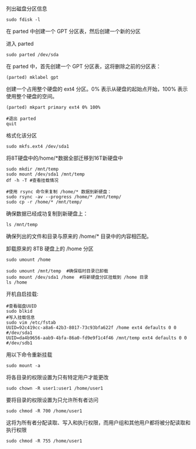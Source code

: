 列出磁盘分区信息

    sudo fdisk -l

在 parted 中创建一个 GPT 分区表，然后创建一个新的分区

进入 parted
    
    sudo parted /dev/sda

在 parted 中，首先创建一个 GPT 分区表，这将删除之前的分区表：
    
    (parted) mklabel gpt

创建一个占用整个硬盘的 ext4 分区。0% 表示从硬盘的起始点开始，100% 表示使用整个硬盘的空间。
    
    (parted) mkpart primary ext4 0% 100%

    #退出 parted
    quit

格式化该分区
    
    sudo mkfs.ext4 /dev/sda1

将8T硬盘中的/home/*数据全部迁移到16T新硬盘中
    
    sudo mkdir /mnt/temp
    sudo mount /dev/sda1 /mnt/temp
    df -h -T #查看挂载情况

    #使用 rsync 命令来复制 /home/* 数据到新硬盘：
    sudo rsync -av --progress /home/* /mnt/temp/
    sudo cp -r /home/* /mnt/temp/

确保数据已经成功复制到新硬盘上：
   
    ls /mnt/temp

确保列出的文件和目录与原来的 /home/* 目录中的内容相匹配。

卸载原来的 8TB 硬盘上的 /home 分区
    
    sudo umount /home

    sudo umount /mnt/temp  #确保临时目录已卸载
    sudo mount /dev/sda1 /home  #将新硬盘分区挂载到 /home 目录
    ls /home

开机自启挂载:
    
    #查看磁盘UUID
    sudo blkid
    #写入挂载信息
    sudo vim /etc/fstab 
    UUID=92c419cc-a8a6-42b3-8017-73c93bfa622f /home ext4 defaults 0 0 #/dev/sda1
    UUID=da4b9656-aab9-4bfa-86a0-fd9e9f1c4f46 /mnt/temp ext4 defaults 0 0 #/dev/sdb1

用以下命令重新挂载
    
    sudo mount -a

将各目录的权限设置为只有特定用户才能更改
    
    sudo chown -R user1:user1 /home/user1

要将目录的权限设置为只允许所有者访问
    
    sudo chmod -R 700 /home/user1

这将为所有者分配读取、写入和执行权限，而用户组和其他用户都将被分配读取和执行权限
    
    sudo chmod -R 755 /home/user1

